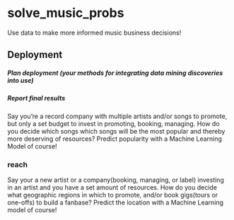 # solve_music_probs
Use data to make more informed music business decisions!


## Deployment
#####       Plan deployment (your methods for integrating data mining discoveries into use)
#####       Report final results
Say you’re a record company with multiple artists and/or songs to promote, but only a set budget to invest in promoting, booking, managing. How do you decide which songs which songs will be the most popular and thereby more deserving of resources? Predict popularity with a Machine Learning Model of course! 

###         reach
Say your a new artist or a company(booking, managing, or label) investing in an artist and you have a set amount of resources. How do you decide what geographic regions in which to promote, and/or book gigs(tours or one-offs) to build a fanbase? Predict the location with  a Machine Learning model of course! 
